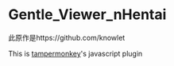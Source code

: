 # Gentle_Viewer_nHentai

此原作是https://github.com/knowlet

This is [tampermonkey](https://chrome.google.com/webstore/detail/tampermonkey/dhdgffkkebhmkfjojejmpbldmpobfkfo)'s javascript plugin
